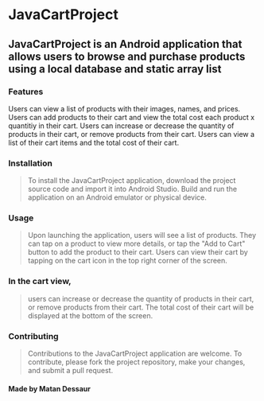 # JavaCartProject
## JavaCartProject is an Android application that allows users to browse and purchase products using a local database and static array list

### Features
Users can view a list of products with their images, names, and prices.
Users can add products to their cart and view the total cost each product x quantitiy in their cart.
Users can increase or decrease the quantity of products in their cart, or remove products from their cart.
Users can view a list of their cart items and the total cost of their cart.

### Installation
> To install the JavaCartProject application, 
> download the project source code and import it into Android Studio. 
> Build and run the application on an Android emulator or physical device.

### Usage
> Upon launching the application, users will see a list of products. 
> They can tap on a product to view more details, or tap the "Add to Cart" 
> button to add the product to their cart. Users can view their cart by tapping 
> on the cart icon in the top right corner of the screen.

### In the cart view, 
> users can increase or decrease the quantity of products in their cart, 
> or remove products from their cart. The total cost of their cart will be 
> displayed at the bottom of the screen.

### Contributing
> Contributions to the JavaCartProject application are welcome. 
> To contribute, please fork the project repository, make your changes, and submit a pull request.

#### Made by Matan Dessaur
